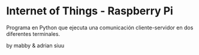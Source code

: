 # Internet of Things - Raspberry Pi

Programa en Python que ejecuta una comunicación cliente-servidor en dos diferentes terminales.

by mabby & adrian siuu

